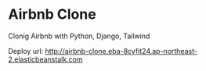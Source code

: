 # Airbnb Clone

Clonig Airbnb with Python, Django, Tailwind

Deploy url: http://airbnb-clone.eba-8cyfit24.ap-northeast-2.elasticbeanstalk.com
